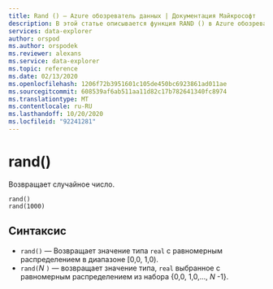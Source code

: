 ```yaml
---
title: Rand () — Azure обозреватель данных | Документация Майкрософт
description: В этой статье описывается функция RAND () в Azure обозреватель данных.
services: data-explorer
author: orspod
ms.author: orspodek
ms.reviewer: alexans
ms.service: data-explorer
ms.topic: reference
ms.date: 02/13/2020
ms.openlocfilehash: 1206f72b3951601c105de450bc6923861ad011ae
ms.sourcegitcommit: 608539af6ab511aa11d82c17b782641340fc8974
ms.translationtype: MT
ms.contentlocale: ru-RU
ms.lasthandoff: 10/20/2020
ms.locfileid: "92241281"
---
```

# <a name="rand"></a>rand()

Возвращает случайное число.

```kusto
rand()
rand(1000)
```

## <a name="syntax"></a>Синтаксис

* `rand()` — Возвращает значение типа `real` с равномерным распределением в диапазоне [0,0, 1,0).
* `rand(`*N* `)` — возвращает значение типа, `real` выбранное с равномерным распределением из набора {0,0, 1,0,..., *N* -1}.